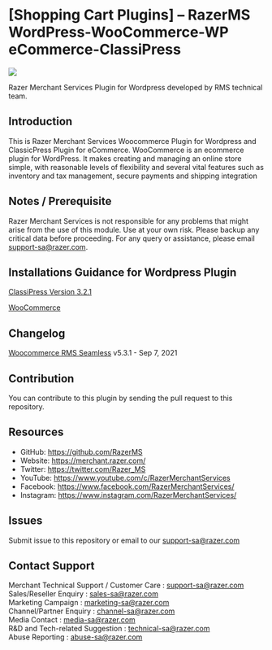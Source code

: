 [Shopping Cart Plugins] – RazerMS WordPress-WooCommerce-WP eCommerce-ClassiPress
=====================

<img src="https://user-images.githubusercontent.com/38641542/74420753-eacb5600-4e86-11ea-9389-5427e4c6840d.jpg">

Razer Merchant Services Plugin for Wordpress developed by RMS technical team.

Introduction
-----

This is Razer Merchant Services Woocommerce Plugin for Wordpress and ClassicPress Plugin for eCommerce. WooCommerce is an ecommerce plugin for WordPress. It makes creating and managing an online store simple, with reasonable levels of flexibility and several vital features such as inventory and tax management, secure payments and shipping integration

Notes / Prerequisite
-----

Razer Merchant Services is not responsible for any problems that might arise from the use of this module. 
Use at your own risk. Please backup any critical data before proceeding. For any query or 
assistance, please email support-sa@razer.com.


Installations Guidance for Wordpress Plugin 
-----------------------------
[ClassiPress Version	3.2.1](https://github.com/RazerMS/WordPress_WooCommerce_WP-eCommerce_ClassiPress/wiki/Installation-for-Classipress-Plugins)

[WooCommerce](https://github.com/RazerMS/WordPress_WooCommerce_WP-eCommerce_ClassiPress/wiki/Installation-for-WooCommerce-Plugins)


Changelog
------------

[Woocommerce RMS Seamless](https://github.com/RazerMS/Shopping-Cart-Plugins-RazerMS_WooCommerce/tree/master/WooCommerce/woocommerce_rms_seamless) v5.3.1 - Sep 7, 2021


Contribution
------------

You can contribute to this plugin by sending the pull request to this repository.


## Resources

- GitHub:     https://github.com/RazerMS
- Website:    https://merchant.razer.com/
- Twitter:    https://twitter.com/Razer_MS
- YouTube:    https://www.youtube.com/c/RazerMerchantServices
- Facebook:   https://www.facebook.com/RazerMerchantServices/
- Instagram:  https://www.instagram.com/RazerMerchantServices/


Issues
------------

Submit issue to this repository or email to our support-sa@razer.com


Contact Support
-------

Merchant Technical Support / Customer Care : support-sa@razer.com <br>
Sales/Reseller Enquiry : sales-sa@razer.com <br>
Marketing Campaign : marketing-sa@razer.com <br>
Channel/Partner Enquiry : channel-sa@razer.com <br>
Media Contact : media-sa@razer.com <br>
R&D and Tech-related Suggestion : technical-sa@razer.com <br>
Abuse Reporting : abuse-sa@razer.com


